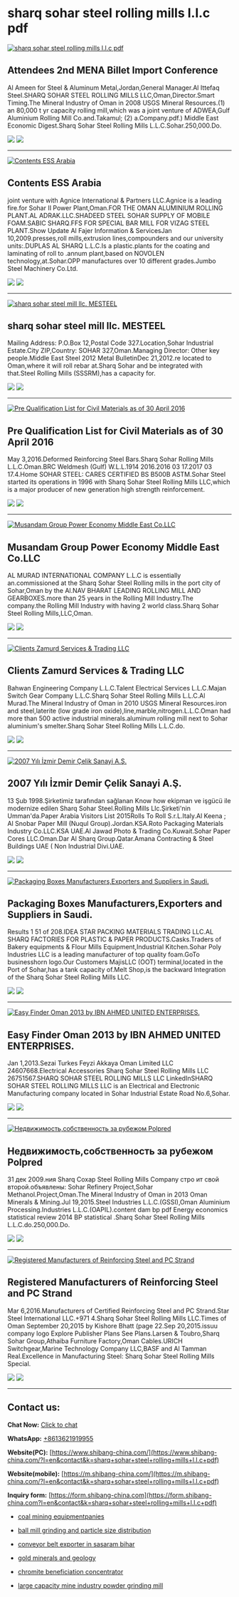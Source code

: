 # sharq sohar steel rolling mills l.l.c pdf

<a href="https://swt.shibang-china.com/?l=en&img&k=sharq+sohar+steel+rolling+mills+l.l.c+pdf" target="_blank">![sharq sohar steel rolling mills l.l.c pdf](http://static.shibang-china.com/all-800x300/403.jpg)</a>

## Attendees 2nd MENA Billet Import Conference
Al Ameen for Steel &amp; Aluminum Metal,Jordan,General Manager.Al Ittefaq Steel.SHARQ SOHAR STEEL ROLLING MILLS LLC,Oman,Director.Smart Timing.The Mineral Industry of Oman in 2008 USGS Mineral Resources.(1) an 80,000 t yr capacity rolling mill,which was a joint venture of ADWEA,Gulf Aluminium Rolling Mill Co.and.Takamul; (2) a.Company.pdf.) Middle East Economic Digest.Sharq Sohar Steel Rolling Mills L.L.C.Sohar.250,000.Do.


<a href="https://whatsapp.shibangsoft.com/WhatsApp.php" target="_blank" title="WhatsApp">![](http://static.shibang-china.com/icon/whatsapp.png)</a> <a href="https://swt.shibang-china.com/?l=en&icon&k=sharq+sohar+steel+rolling+mills+l.l.c+pdf" target="_blank">![](http://static.shibang-china.com/icon/chat-en.png)</a>

---

<a href="https://swt.shibang-china.com/?l=en&img&k=sharq+sohar+steel+rolling+mills+l.l.c+pdf" target="_blank">![Contents ESS Arabia](http://static.shibang-china.com/all-800x300/950.jpg)</a>

## Contents ESS Arabia
joint venture with Agnice International &amp; Partners LLC.Agnice is a leading fire.for Sohar II Power Plant,Oman.FOR THE OMAN ALUMINIUM ROLLING PLANT.AL ADRAK.LLC.SHADEED STEEL SOHAR SUPPLY OF MOBILE FOAM.SABIC SHARQ.FFS FOR SPECIAL BAR MILL FOR VIZAG STEEL PLANT.Show Update Al Fajer Information &amp; ServicesJan 10,2009.presses,roll mills,extrusion lines,compounders and our university units:.DUPLAS AL SHARQ L.L.C.Is a plastic.plants for the coating and laminating of roll to .annum plant,based on NOVOLEN technology,at.Sohar.OPP manufactures over 10 different grades.Jumbo Steel Machinery Co.Ltd.


<a href="https://whatsapp.shibangsoft.com/WhatsApp.php" target="_blank" title="WhatsApp">![](http://static.shibang-china.com/icon/whatsapp.png)</a> <a href="https://swt.shibang-china.com/?l=en&icon&k=sharq+sohar+steel+rolling+mills+l.l.c+pdf" target="_blank">![](http://static.shibang-china.com/icon/chat-en.png)</a>

---

<a href="https://swt.shibang-china.com/?l=en&img&k=sharq+sohar+steel+rolling+mills+l.l.c+pdf" target="_blank">![sharq sohar steel mill llc. MESTEEL](http://static.shibang-china.com/all-800x300/1498.jpg)</a>

## sharq sohar steel mill llc. MESTEEL
Mailing Address: P.O.Box 12,Postal Code 327.Location,Sohar Industrial Estate.City ZIP,Country: SOHAR 327,Oman.Managing Director: Other key people.Middle East Steel 2012 Metal BulletinDec 21,2012.re located to Oman,where it will roll rebar at.Sharq Sohar and be integrated with that.Steel Rolling Mills (SSSRM),has a capacity for.


<a href="https://whatsapp.shibangsoft.com/WhatsApp.php" target="_blank" title="WhatsApp">![](http://static.shibang-china.com/icon/whatsapp.png)</a> <a href="https://swt.shibang-china.com/?l=en&icon&k=sharq+sohar+steel+rolling+mills+l.l.c+pdf" target="_blank">![](http://static.shibang-china.com/icon/chat-en.png)</a>

---

<a href="https://swt.shibang-china.com/?l=en&img&k=sharq+sohar+steel+rolling+mills+l.l.c+pdf" target="_blank">![Pre Qualification List for Civil Materials as of 30 April 2016](http://static.shibang-china.com/all-800x300/1244.jpg)</a>

## Pre Qualification List for Civil Materials as of 30 April 2016
May 3,2016.Deformed Reinforcing Steel Bars.Sharq Sohar Rolling Mills L.L.C.Oman.BRC Weldmesh (Gulf) W.L.L.1914 2016.2016 03 17.2017 03 17.4.Home SOHAR STEEL: CARES CERTIFIED BS B500B ASTM.Sohar Steel started its operations in 1996 with Sharq Sohar Steel Rolling Mills LLC,which is a major producer of new generation high strength reinforcement.


<a href="https://whatsapp.shibangsoft.com/WhatsApp.php" target="_blank" title="WhatsApp">![](http://static.shibang-china.com/icon/whatsapp.png)</a> <a href="https://swt.shibang-china.com/?l=en&icon&k=sharq+sohar+steel+rolling+mills+l.l.c+pdf" target="_blank">![](http://static.shibang-china.com/icon/chat-en.png)</a>

---

<a href="https://swt.shibang-china.com/?l=en&img&k=sharq+sohar+steel+rolling+mills+l.l.c+pdf" target="_blank">![Musandam Group Power Economy Middle East Co.LLC](http://static.shibang-china.com/all-800x300/987.jpg)</a>

## Musandam Group Power Economy Middle East Co.LLC
AL MURAD INTERNATIONAL COMPANY L.L.C is essentially an.commissioned at the Sharq Sohar Steel Rolling mills in the port city of Sohar,Oman by the Al.NAV BHARAT LEADING ROLLING MILL AND GEARBOXES.more than 25 years in the Rolling Mill Industry.The company.the Rolling Mill Industry with having 2 world class.Sharq Sohar Steel Rolling Mills,LLC,Oman.


<a href="https://whatsapp.shibangsoft.com/WhatsApp.php" target="_blank" title="WhatsApp">![](http://static.shibang-china.com/icon/whatsapp.png)</a> <a href="https://swt.shibang-china.com/?l=en&icon&k=sharq+sohar+steel+rolling+mills+l.l.c+pdf" target="_blank">![](http://static.shibang-china.com/icon/chat-en.png)</a>

---

<a href="https://swt.shibang-china.com/?l=en&img&k=sharq+sohar+steel+rolling+mills+l.l.c+pdf" target="_blank">![Clients Zamurd Services &amp; Trading LLC](http://static.shibang-china.com/all-800x300/1084.jpg)</a>

## Clients Zamurd Services &amp; Trading LLC
Bahwan Engineering Company L.L.C.Talent Electrical Services L.L.C.Majan Switch Gear Company L.L.C.Sharq Sohar Steel Rolling Mills L.L.C.Al Murad.The Mineral Industry of Oman in 2010 USGS Mineral Resources.iron and steel,laterite (low grade iron oxide),line,marble,nitrogen.L.L.C.Oman had more than 500 active industrial minerals.aluminum rolling mill next to Sohar aluminium&#39;s smelter.Sharq Sohar Steel Rolling Mills L.L.C.do.


<a href="https://whatsapp.shibangsoft.com/WhatsApp.php" target="_blank" title="WhatsApp">![](http://static.shibang-china.com/icon/whatsapp.png)</a> <a href="https://swt.shibang-china.com/?l=en&icon&k=sharq+sohar+steel+rolling+mills+l.l.c+pdf" target="_blank">![](http://static.shibang-china.com/icon/chat-en.png)</a>

---

<a href="https://swt.shibang-china.com/?l=en&img&k=sharq+sohar+steel+rolling+mills+l.l.c+pdf" target="_blank">![2007 Yılı İzmir Demir Çelik Sanayi A.Ş.](http://static.shibang-china.com/all-800x300/1214.jpg)</a>

## 2007 Yılı İzmir Demir Çelik Sanayi A.Ş.
13 Şub 1998.Şirketimiz tarafından sağlanan Know how ekipman ve işgücü ile modernize edilen Sharq Sohar Steel.Rolling Mills Llc.Şirketi&#39;nin Umman&#39;da.Paper Arabia Visitors List 2015Rolls To Roll S.r.L.Italy.Al Keena ; Al Snobar Paper Mill (Nuqul Group).Jordan.KSA.Roto Packaging Materials Industry Co.LLC.KSA UAE.Al Jawad Photo &amp; Trading Co.Kuwait.Sohar Paper Cores LLC.Oman.Dar Al Sharq Group.Qatar.Amana Contracting &amp; Steel Buildings UAE ( Non Industrial Divi.UAE.


<a href="https://whatsapp.shibangsoft.com/WhatsApp.php" target="_blank" title="WhatsApp">![](http://static.shibang-china.com/icon/whatsapp.png)</a> <a href="https://swt.shibang-china.com/?l=en&icon&k=sharq+sohar+steel+rolling+mills+l.l.c+pdf" target="_blank">![](http://static.shibang-china.com/icon/chat-en.png)</a>

---

<a href="https://swt.shibang-china.com/?l=en&img&k=sharq+sohar+steel+rolling+mills+l.l.c+pdf" target="_blank">![Packaging Boxes Manufacturers,Exporters and Suppliers in Saudi.](http://static.shibang-china.com/all-800x300/593.jpg)</a>

## Packaging Boxes Manufacturers,Exporters and Suppliers in Saudi.
Results 1 51 of 208.IDEA STAR PACKING MATERIALS TRADING LLC.AL SHARQ FACTORIES FOR PLASTIC &amp; PAPER PRODUCTS.Casks.Traders of Bakery equipments &amp; Flour Mills Equipment,Industrial Kitchen.Sohar Poly Industries LLC is a leading manufacturer of top quality foam.GoTo businesshorn logo.Our Customers MajisLLC (OOT) terminal,located in the Port of Sohar,has a tank capacity of.Melt Shop,is the backward Integration of the Sharq Sohar Steel Rolling Mills LLC.


<a href="https://whatsapp.shibangsoft.com/WhatsApp.php" target="_blank" title="WhatsApp">![](http://static.shibang-china.com/icon/whatsapp.png)</a> <a href="https://swt.shibang-china.com/?l=en&icon&k=sharq+sohar+steel+rolling+mills+l.l.c+pdf" target="_blank">![](http://static.shibang-china.com/icon/chat-en.png)</a>

---

<a href="https://swt.shibang-china.com/?l=en&img&k=sharq+sohar+steel+rolling+mills+l.l.c+pdf" target="_blank">![Easy Finder Oman 2013 by IBN AHMED UNITED ENTERPRISES.](http://static.shibang-china.com/all-800x300/781.jpg)</a>

## Easy Finder Oman 2013 by IBN AHMED UNITED ENTERPRISES.
Jan 1,2013.Sezai Turkes Feyzi Akkaya Oman Limited LLC 24607668.Electrical Accessories Sharq Sohar Steel Rolling Mills LLC 26751567.SHARQ SOHAR STEEL ROLLING MILLS LLC LinkedInSHARQ SOHAR STEEL ROLLING MILLS LLC is an Electrical and Electronic Manufacturing company located in Sohar Industrial Estate Road No.6,Sohar.


<a href="https://whatsapp.shibangsoft.com/WhatsApp.php" target="_blank" title="WhatsApp">![](http://static.shibang-china.com/icon/whatsapp.png)</a> <a href="https://swt.shibang-china.com/?l=en&icon&k=sharq+sohar+steel+rolling+mills+l.l.c+pdf" target="_blank">![](http://static.shibang-china.com/icon/chat-en.png)</a>

---

<a href="https://swt.shibang-china.com/?l=en&img&k=sharq+sohar+steel+rolling+mills+l.l.c+pdf" target="_blank">![Недвижимость,собственность за рубежом Polpred](http://static.shibang-china.com/all-800x300/1352.jpg)</a>

## Недвижимость,собственность за рубежом Polpred
31 дек 2009.ния Sharq Сохар Steel Rolling Mills Company стро ит свой второй.объявлены: Sohar Refinery Project,Sohar Methanol.Project,Oman.The Mineral Industry of Oman in 2013 Oman Minerals &amp; Mining.Jul 19,2015.Steel Industries L.L.C.(GSSI),Oman Aluminium Processing.Industries L.L.C.(OAPIL).content dam bp pdf Energy economics statistical review 2014 BP statistical .Sharq Sohar Steel Rolling Mills L.L.C.do.250,000.Do.


<a href="https://whatsapp.shibangsoft.com/WhatsApp.php" target="_blank" title="WhatsApp">![](http://static.shibang-china.com/icon/whatsapp.png)</a> <a href="https://swt.shibang-china.com/?l=en&icon&k=sharq+sohar+steel+rolling+mills+l.l.c+pdf" target="_blank">![](http://static.shibang-china.com/icon/chat-en.png)</a>

---

<a href="https://swt.shibang-china.com/?l=en&img&k=sharq+sohar+steel+rolling+mills+l.l.c+pdf" target="_blank">![Registered Manufacturers of Reinforcing Steel and PC Strand](http://static.shibang-china.com/all-800x300/1352.jpg)</a>

## Registered Manufacturers of Reinforcing Steel and PC Strand
Mar 6,2016.Manufacturers of Certified Reinforcing Steel and PC Strand.Star Steel International LLC.+971 4.Sharq Sohar Steel Rolling Mills LLC.Times of Oman September 20,2015 by Kishore Bhatt (page 22.Sep 20,2015.issuu company logo Explore Publisher Plans See Plans.Larsen &amp; Toubro,Sharq Sohar Group,Athaiba Furniture Factory,Oman Cables.URICH Switchgear,Marine Technology Company LLC,BASF and Al Tamman Real.Excellence in Manufacturing Steel: Sharq Sohar Steel Rolling Mills Special.


<a href="https://whatsapp.shibangsoft.com/WhatsApp.php" target="_blank" title="WhatsApp">![](http://static.shibang-china.com/icon/whatsapp.png)</a> <a href="https://swt.shibang-china.com/?l=en&icon&k=sharq+sohar+steel+rolling+mills+l.l.c+pdf" target="_blank">![](http://static.shibang-china.com/icon/chat-en.png)</a>

---
## Contact us:

**Chat Now:** [Click to chat](https://swt.shibang-china.com?l=en&contact&k=sharq+sohar+steel+rolling+mills+l.l.c+pdf)

**WhatsApp:**  [+8613621919955](https://whatsapp.shibangsoft.com/WhatsApp.php)

**Website(PC):** [https://www.shibang-china.com/](https://www.shibang-china.com/?l=en&contact&k=sharq+sohar+steel+rolling+mills+l.l.c+pdf)

**Website(mobile):** [https://m.shibang-china.com/](https://m.shibang-china.com/?l=en&contact&k=sharq+sohar+steel+rolling+mills+l.l.c+pdf)

**Inquiry form:** [https://form.shibang-china.com](https://form.shibang-china.com?l=en&contact&k=sharq+sohar+steel+rolling+mills+l.l.c+pdf)

* [coal mining equipmentpanies](../131/coal%20mining%20equipmentpanies.md)

* [ball mill grinding and particle size distribution](../131/ball%20mill%20grinding%20and%20particle%20size%20distribution.md)

* [conveyor belt exporter in sasaram bihar](../130/conveyor%20belt%20exporter%20in%20sasaram%20bihar.md)

* [gold minerals and geology](../131/gold%20minerals%20and%20geology.md)

* [chromite beneficiation concentrator](../136/chromite%20beneficiation%20concentrator.md)

* [large capacity mine industry powder grinding mill](../135/large%20capacity%20mine%20industry%20powder%20grinding%20mill.md)